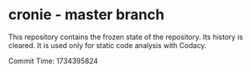 # cronie - master branch

This repository contains the frozen state of the repository.
Its history is cleared. It is used only for static code
analysis with Codacy.

Commit Time: 1734395824